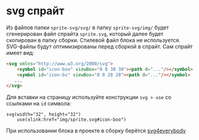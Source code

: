 # svg спрайт

Из файлов папки `sprite-svg/svg/` в папку `sprite-svg/img/` будет сгенерирован файл спрайта `sprite.svg`, который далее будет скопирован в папку сборки. Стилевой файл блока не используется. SVG-файлы будут оптимизированы перед сборкой в спрайт. Сам спрайт имеет вид:

```html
<svg xmlns="http://www.w3.org/2000/svg">
    <symbol id="icon-boo" viewBox="0 0 30 30"><path d="..."/></symbol>
    <symbol id="icon-bs" viewBox="0 0 28 28"><path d="..."/></symbol>
   ...
</svg>
```

Для вставки на страницу используйте конструкции `svg > use` со ссылками на `id` символа:

```pug
svg(width="32", height="32")
    use(xlink:href="img/sprite.svg#icon-boo")
```

При использовании блока в проекте в сборку берётся <a href="https://www.npmjs.com/package/svg4everybody">svg4everybody</a>
